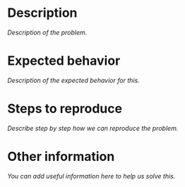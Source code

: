 # Description

_Description of the problem._

# Expected behavior

_Description of the expected behavior for this._

# Steps to reproduce

_Describe step by step how we can reproduce the problem._

# Other information

_You can add useful information here to help us solve this._
